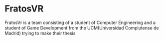 # FratosVR

FratosVr is a team consisting of a student of Computer Engineering and a student of Game Development from the UCM(Universidad Complutense de Madrid) trying to make their thesis
